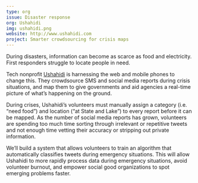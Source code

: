 ```yaml
---
type: org
issue: Disaster response
org: Ushahidi
img: ushahidi.png
website: http://www.ushahidi.com
project: Smarter crowdsourcing for crisis maps
---
```

During disasters, information can become as scarce as food and electricity. First responders struggle to locate people in need.

Tech nonprofit [Ushahidi](http://www.ushahidi.com) is harnessing the web and mobile phones to change this. They crowdsource SMS and social media reports during crisis situations, and map them to give governments and aid agencies a real-time picture of what’s happening on the ground. 

During crises, Ushahidi’s volunteers must manually assign a category (i.e. “need food”) and location (“at State and Lake”) to every report before it can be mapped. As the number of social media reports has grown, volunteers are spending too much time sorting through irrelevant or repetitive tweets and not enough time vetting their accuracy or stripping out private information.

We’ll build a system that allows volunteers to train an algorithm that automatically classifies tweets during emergency situations. This will allow Ushahidi to more rapidly process data during emergency situations, avoid volunteer burnout, and empower social good organizations to spot emerging problems faster.
